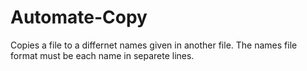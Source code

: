 # Automate-Copy
Copies a file to a differnet names given in another file. 
The names file format must be each name in separete lines.
